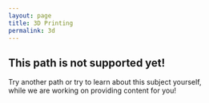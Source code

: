 ```yaml
---
layout: page
title: 3D Printing
permalink: 3d
---
```

## This path is not supported yet!

Try another path or try to learn about this subject yourself,  
while we are working on providing content for you! 
